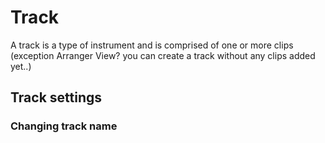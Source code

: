 # Track

A track is a type of instrument and is comprised of one or more clips (exception Arranger View? you can create a track without any clips added yet..)

## Track settings

### Changing track name